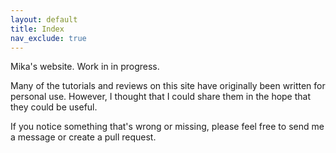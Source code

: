 ```yaml
---
layout: default
title: Index
nav_exclude: true
---
```


Mika's website. Work in in progress.

Many of the tutorials and reviews on this site have originally been written for personal use.
However, I thought that I could share them in the hope that they could be useful.

If you notice something that's wrong or missing,
please feel free to send me a message or create a pull request.
